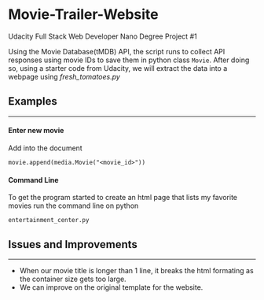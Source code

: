 # Movie-Trailer-Website
Udacity Full Stack Web Developer Nano Degree Project #1

Using the Movie Database(tMDB) API, the script runs to collect API responses using movie IDs to save them in python class `Movie`. 
After doing so, using a starter code from Udacity, we will extract the data into a webpage using _fresh_tomatoes.py_

## Examples 
-------------


#### Enter new movie


Add into the document
```
movie.append(media.Movie("<movie_id>"))
```

#### Command Line


To get the program started to create an html page that lists my favorite movies run the command line on python
```
entertainment_center.py
```

## Issues and Improvements
-------------

* When our movie title is longer than 1 line, it breaks the html formating as the container size gets too large.
* We can improve on the original template for the website.
